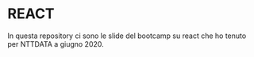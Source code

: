 # REACT 

In questa repository ci sono le slide del bootcamp su react che ho tenuto per NTTDATA a giugno 2020.




